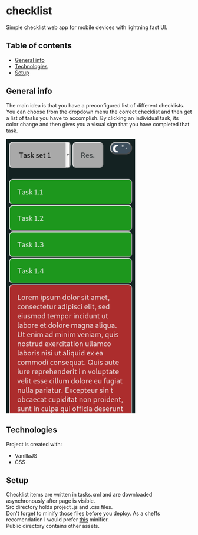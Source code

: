 # checklist  
Simple checklist web app for mobile devices with lightning fast UI.  
  
## Table of contents  
* [General info](#general-info)  
* [Technologies](#technologies)  
* [Setup](#setup)  
  
## General info  
The main idea is that you have a preconfigured list of different checklists.  
You can choose from the dropdown menu the correct checklist and then get a list of tasks you have to accomplish.
By clicking an individual task, its color change and then gives you a visual sign that you have completed that task.
  
<p align="left">
  <img src="./demo/ScreenShot.png" width="350">
</p>
	
## Technologies  
Project is created with: 
* VanillaJS
* CSS
	
## Setup  
Checklist items are written in tasks.xml and are downloaded asynchronously after page is visible.  
Src directory holds project .js and .css files.  
Don't forget to minify those files before you deploy. As a cheffs recomendation I would prefer [this](https://github.com/Brebl/minifier) minifier.  
Public directory contains other assets.  
